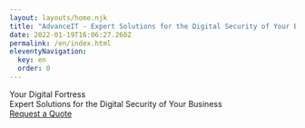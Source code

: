 ```yaml
---
layout: layouts/home.njk
title: "AdvanceIT - Expert Solutions for the Digital Security of Your Business"
date: 2022-01-19T16:06:27.260Z
permalink: /en/index.html
eleventyNavigation:
  key: en
  order: 0
---
```

<div class="content-wrapper">
  <div class="flex-container">
    <div class="flex-text mainh">
      <div id="main-h1">Your Digital Fortress</div>
      <div id="main-h2">Expert Solutions for the Digital Security of Your Business</div>
      <div><div class="request"><a href="#sendf">Request a Quote</a></div></div>
    </div>
    <div class="flex-image">
      <div class="center"></div>
    </div>
  </div>
</div>
